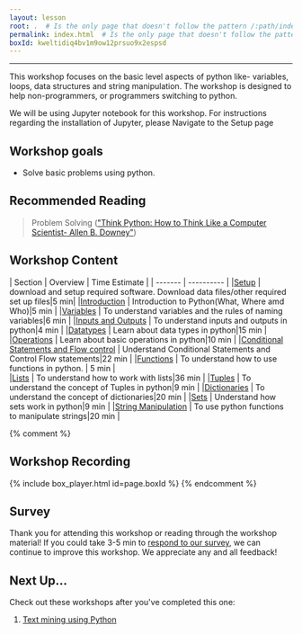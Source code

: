 ```yaml
---
layout: lesson
root: .  # Is the only page that doesn't follow the pattern /:path/index.html
permalink: index.html  # Is the only page that doesn't follow the pattern /:path/index.html
boxId: kweltidiq4bv1m9ow12prsuo9x2espsd
---
```



-------------------------------------------
This workshop focuses on the basic level aspects of python like- variables, loops, data structures and string manipulation. The workshop is designed to help non-programmers, or programmers switching to python.

We will be using Jupyter notebook for this workshop. For instructions regarding the installation of Jupyter, please Navigate to the Setup page


## Workshop goals
- Solve basic problems using python.

## Recommended Reading
> Problem Solving (["Think Python: How to Think Like a Computer Scientist- Allen B. Downey"](https://greenteapress.com/thinkpython/html/index.html))


## Workshop Content 

| Section    | Overview | Time Estimate |
| ------- | ---------- |
|[Setup](https://uic-library.github.io/Python_Intro/00-setup/index.html)    | download and setup required software. Download data files/other required set up files|5 min|
|[Introduction](https://uic-library.github.io/Python_Intro/01-introduction/index.html)    | Introduction to Python(What, Where amd Who)|5 min | 
|[Variables](https://uic-library.github.io/Python_Intro/02-Variables/index.html)    | To understand variables and the rules of naming variables|6 min |
|[Inputs and Outputs](https://uic-library.github.io/Python_Intro/03-inputs_outputs/index.html)    | To understand inputs and outputs in python|4 min |
|[Datatypes](https://uic-library.github.io/Python_Intro/04-Datatypes/index.html)    | Learn about data types in python|15 min |
|[Operations](https://uic-library.github.io/Python_Intro/05-Operations/index.html)    | Learn about basic operations in python|10 min | 
|[Conditional Statements and Flow control](https://uic-library.github.io/Python_Intro/06-ConditionalStatements/index.html)    | Understand Conditional Statements and Control Flow statements|22 min | 
|[Functions](https://uic-library.github.io/Python_Intro/07-Functions/index.html)    | To understand how to use functions in python. | 5 min |  
|[Lists](https://uic-library.github.io/Python_Intro/08-Lists/index.html)    | To understand how to work with lists|36 min |
|[Tuples](https://uic-library.github.io/Python_Intro/09-Tuples/index.html)    | To understand the concept of Tuples in python|9 min | 
|[Dictionaries](https://uic-library.github.io/Python_Intro/10-Dictionaries/index.html)    | To understand the concept of dictionaries|20 min | 
|[Sets](https://uic-library.github.io/Python_Intro/11-Sets/index.html)    | Understand how sets work in python|9 min | 
|[String Manipulation](https://uic-library.github.io/Python_Intro/12-string_manipulation/index.html)    | To use python functions to manipulate strings|20 min |


{% comment %}

## Workshop Recording

{% include box_player.html id=page.boxId %}
{% endcomment %}

## Survey

Thank you for attending this workshop or reading through the workshop material! If you could take 3-5 min to [respond to our survey](https://uic.ca1.qualtrics.com/jfe/form/SV_5bYL8vP2EqGbAmW), we can continue to improve this workshop. We appreciate any and all feedback!


## Next Up...
Check out these workshops after you've completed this one:
1. [Text mining using Python](http://uic-library.github.io/Text-mining/)

